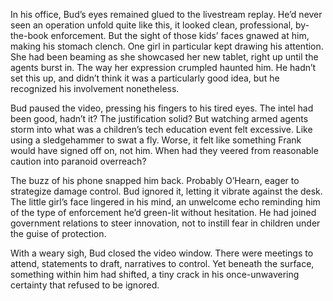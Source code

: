 In his office, Bud’s eyes remained glued to the livestream replay. He’d never seen an operation unfold quite like this, it looked clean, professional, by-the-book enforcement. But the sight of those kids’ faces gnawed at him, making his stomach clench. One girl in particular kept drawing his attention. She had been beaming as she showcased her new tablet, right up until the agents burst in. The way her expression crumpled haunted him. He hadn’t set this up, and didn’t think it was a particularly good idea, but he recognized his involvement nonetheless. 

Bud paused the video, pressing his fingers to his tired eyes. The intel had been good, hadn’t it? The justification solid? But watching armed agents storm into what was a children’s tech education event felt excessive. Like using a sledgehammer to swat a fly. Worse, it felt like something Frank would have signed off on, not him. When had they veered from reasonable caution into paranoid overreach? 

The buzz of his phone snapped him back. Probably O’Hearn, eager to strategize damage control. Bud ignored it, letting it vibrate against the desk. The little girl’s face lingered in his mind, an unwelcome echo reminding him of the type of enforcement he’d green-lit without hesitation. He had joined government relations to steer innovation, not to instill fear in children under the guise of protection. 

With a weary sigh, Bud closed the video window. There were meetings to attend, statements to draft, narratives to control. Yet beneath the surface, something within him had shifted, a tiny crack in his once-unwavering certainty that refused to be ignored.
